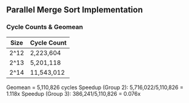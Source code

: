 
## Parallel Merge Sort Implementation
### Cycle Counts & Geomean
| Size      | Cycle Count   |
| --------- | ------------- |
| 2^12      | 2,223,604     |
| 2^13      | 5,201,118     |
| 2^14      | 11,543,012    |


Geomean = 5,110,826 cycles
Speedup (Group 2): 5,716,022/5,110,826 = 1.118x
Speedup (Group 3): 386,241/5,110,826 = 0.076x
